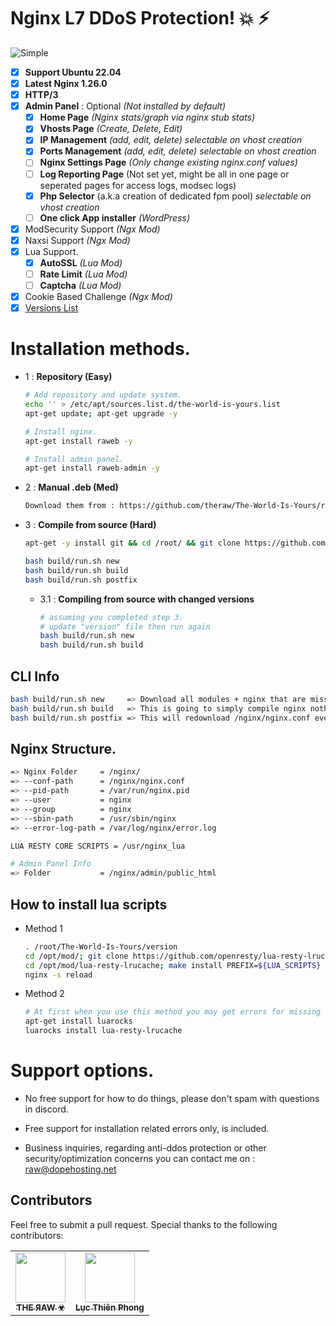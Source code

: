 # Nginx L7 DDoS Protection! :boom: :zap:

![Simple](https://c.tenor.com/uYqsM9uIyuYAAAAC/simple-easy.gif)

- [x] **Support Ubuntu 22.04**
- [x] **Latest Nginx 1.26.0**
- [x] **HTTP/3**
- [x] **Admin Panel** : Optional *(Not installed by default)*
     - [X] **Home Page** *(Nginx stats/graph via nginx stub stats)*
     - [X] **Vhosts Page** *(Create, Delete, Edit)*
     - [X] **IP Management** *(add, edit, delete)* *selectable on vhost creation*
     - [X] **Ports Management** *(add, edit, delete)* *selectable on vhost creation*
     - [ ] **Nginx Settings Page** *(Only change existing nginx.conf values)*
     - [ ] **Log Reporting Page** (Not set yet, might be all in one page or seperated pages for access logs, modsec logs)
     - [x] **Php Selector** (a.k.a creation of dedicated fpm pool) *selectable on vhost creation*
     - [ ] **One click App installer** *(WordPress)*
- [x] ModSecurity Support *(Ngx Mod)*
- [x] Naxsi Support *(Ngx Mod)*
- [x] Lua Support.
     - [X] **AutoSSL** *(Lua Mod)*
     - [ ] **Rate Limit** *(Lua Mod)*
     - [ ] **Captcha**  *(Lua Mod)*
- [x] Cookie Based Challenge *(Ngx Mod)*
- [x] [Versions List](https://github.com/theraw/The-World-Is-Yours/blob/master/version)

# Installation methods.

- 1 : **Repository (Easy)**
     ```bash
     # Add repository and update system.
     echo '' > /etc/apt/sources.list.d/the-world-is-yours.list
     apt-get update; apt-get upgrade -y
     
     # Install nginx.
     apt-get install raweb -y

     # Install admin panel.
     apt-get install raweb-admin -y
     ```
- 2 : **Manual .deb (Med)**
     ```bash
     Download them from : https://github.com/theraw/The-World-Is-Yours/releases
     ```
- 3 : **Compile from source (Hard)**
     ```bash
     apt-get -y install git && cd /root/ && git clone https://github.com/theraw/The-World-Is-Yours.git && cd The-World-Is-Yours/

     bash build/run.sh new
     bash build/run.sh build
     bash build/run.sh postfix
     ```
     - 3.1 : **Compiling from source with changed versions**
          ```bash
          # assuming you completed step 3.
          # update "version" file then run again
          bash build/run.sh new
          bash build/run.sh build
          ```
          


## CLI Info
```bash
bash build/run.sh new     => Download all modules + nginx that are missing from /opt/. (If you make version changes to 'version' file then simply rerun this to download again)
bash build/run.sh build   => This is going to simply compile nginx nothing else. (You can run this as many times as you need, its not going to replace configs)
bash build/run.sh postfix => This will redownload /nginx/nginx.conf everytime you run it. (Suggested to run only once when you install nginx via my repo for first time)
```


## Nginx Structure.

```bash
=> Nginx Folder     = /nginx/
=> --conf-path      = /nginx/nginx.conf
=> --pid-path       = /var/run/nginx.pid 
=> --user           = nginx 
=> --group          = nginx
=> --sbin-path      = /usr/sbin/nginx
=> --error-log-path = /var/log/nginx/error.log

LUA RESTY CORE SCRIPTS = /usr/nginx_lua

# Admin Panel Info
=> Folder           = /nginx/admin/public_html 
```

## How to install lua scripts 

- Method 1
  ```bash
  . /root/The-World-Is-Yours/version
  cd /opt/mod/; git clone https://github.com/openresty/lua-resty-lrucache.git
  cd /opt/mod/lua-resty-lrucache; make install PREFIX=${LUA_SCRIPTS}
  nginx -s reload
  ```
- Method 2
  ```bash
  # At first when you use this method you may get errors for missing lua scripts, you can install them with "luarocks".
  apt-get install luarocks
  luarocks install lua-resty-lrucache
  ```

# Support options.

- No free support for how to do things, please don't spam with questions in discord.
- Free support for installation related errors only, is included.

- Business inquiries, regarding anti-ddos protection or other security/optimization concerns you can contact me on : raw@dopehosting.net


## Contributors

Feel free to submit a pull request.
Special thanks to the following contributors:

<!-- prettier-ignore-start -->
<!-- markdownlint-disable -->
<table>
	<tr>
		<td align="center">
			<a href="https://github.com/theraw">
				<img src="https://avatars.githubusercontent.com/u/32969774?v=4" width="80" alt=""/>
				<br /><sub><b>ƬHE ЯAW ☣</b></sub>
			</a>
		</td>
		<td align="center">
			<a href="https://github.com/lucthienphong1120">
				<img src="https://avatars.githubusercontent.com/u/90561566?v=4" width="80" alt=""/>
				<br /><sub><b>Lục Thiên Phong</b></sub>
			</a>
		</td>
	</tr>
</table>
